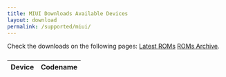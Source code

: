 ```yaml
---
title: MIUI Downloads Available Devices
layout: download
permalink: /supported/miui/
---
```


Check the downloads on the following pages: [Latest ROMs](/miui/) [ROMs Archive](/archive/miui/).

<div class="table-responsive-md" style="margin-top: 25px;">
<table id="supported" class="display dt-responsive nowrap compact table table-striped table-hover table-sm">
    <thead class="thead-dark">
        <tr>
            <th>Device</th>
            <th>Codename</th>
        </tr>
    </thead>
    <script>loadSupportedDevices('miui')</script>
</table>
</div>
